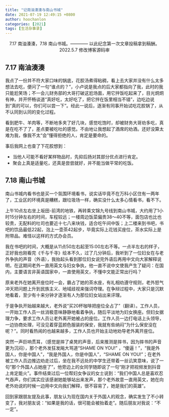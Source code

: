 ```yaml
---
title: "记南油湊湊与南山书城"
date: 2021-07-19 12:49:15 +0800
author: hoochanlon
categories: [2021]
tags: [生活杂事录]
---
```


<p style="text-align:center">7.17 南油湊湊，7.18 南山书城。———— 以此纪念第一次文章投稿拿到稿酬。2022.5.7 修改博客源码审  </p><!-- more -->

## 7.17 南油湊湊

 我点了一份并不符大家口味的锅底，花胶汤煮得粘稠，看上去大家并没有什么太多想法去吃，便问了一句“谁点的？”，小卢说是我点的后大家都指向了我，此时的我只能尬笑场；不一会儿财务部的大哥打破这尬场面，用它拌饭吃起来了，目光炯炯有神，并开怀畅谈道“真好吃，太好吃了，把它拌在饭里相当不错”，边吃边说到“真的可以，你们可以尝一下”。经此一说后，逐渐有同事开始试吃花胶锅了，从不认同到认同的变化过程。

看到肥牛、羊肉等，不断地多夹了好几块，感觉吃饱时，却被财务大哥劝多吃，真是在吃不了了，差点要被吃吐的感觉。不由地让我想起了酒席的劝酒。还好没算太难为我，像我不太“会”懂得拒绝的人，肯定是要命的。

事后我网上也查了下花胶想到：

* 当他人可能不看好某样物品时，先抑后扬对其部分优点进行肯定。
* 聚会上真是适量吃，还真是尝尝就好，并不能当做平常的吃饭。

## 7.18 南山书城

南山书城内看书也是买一个氛围环境看书，说实话毕竟不在万科小区住有一两年了，工业区的环境真是糟糕，跟垃圾场一样，确实没什么太多心情看书，看不下。

上午10点左右坐上坂田-前湾的地铁，再转乘文锦九号线到南山书城，大约用了1小时15分钟左右的时间，车程较远；一楼周边饭菜偏贵38～40不等，面包店也比也较贵，无配料的吐司也要近十七八来块钱，适合吃午间中饭；上二楼来到书吧，书吧的饮品最低22起，泡上一壶茶42起步，毕竟实际上花钱买座位，茶水实际上是附带品。难怪以这样的方式办会员。

我在书吧的时间，大概是从11点50左右起至15:00左右不等。一点半左右的样子，正好我也刚看完《千与千寻》绘本不久，过了几分钟后，我听到了一位妇女在与老外争执的声音（外语），我抬起头看到那位妇女说完外语后再用中文向大家解释说明，在这期间老外一直用英文与妇女争执，他一直不说中文使我产生了疑问：在国内，主要语言非英语国家中，一直使用英文，不懂中文能正常出行吗？

原来老外在她离开座位时一会，霸占了她的茶水座，有礼相劝遵守规则，老外怒气冲天把问题上升到民族主义、地域歧视来强词夺理。在争辩过程中，大家只是沉默地看着，至少有十来分钟才逐渐有人为那位妇女站出来评理。

于是争执开始越来越大，老外说“买20杯咖啡把座位全占了”（翻译）。工作人员，一开始工作人员一丝消极意味静静地看着争执，随后平淡地为妇女换座。但妇女据理力争，要求工作人员让老外离开她被占的座位。工作人员一边打电话上头领导，一边协商处理，可没见着穿蓝颜色服装的保安，我就有些纳闷“为什么保安没在呢？”。同时看热闹的也越来越多，工作人员也开始主动地劝导老外离开座位。

突然一声巨响贯耳，（感觉是摔了桌凳的声音，后来推测是摔书，因为摔书的声音更为沉闷），那个老外发狂发飚大骂道“SHAME ON YOU!” ，“傻逼！”，“我是外国人，你是中国人”，“我是外国人，你是中国人”，“SHAME ON YOU!”；在老外被工作人员边推边劝走过后，坐在我不远处的中学生还带着一丝讥笑意味，说了一句“那个外国人占她座了”，他旁边上的女同学随即说了一句“刚才把视频发到抖音上肯定能火”。事件结束过后一位帮妇女争议的女士说到：“我们中国人总是喜欢忍气吞声，你们其实应该感谢她能够站出来发声，那个老外故意一直用英文，她在向老外劝说的时候一边用中文向我们解释，很不容易了，她是我们的英雄”。

回到家跟朋友提及此事，朋友认为现在国内关于外国人的观念，确实发生了不小转变了，我对朋友说：“如果是我的话，很可能会被抬着走”。随后朋友对我说：“不一定”。
